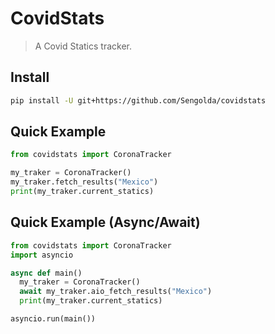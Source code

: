 # CovidStats
> A Covid Statics tracker.

## Install
```sh
pip install -U git+https://github.com/Sengolda/covidstats
```

## Quick Example
```py
from covidstats import CoronaTracker

my_traker = CoronaTracker()
my_traker.fetch_results("Mexico")
print(my_traker.current_statics)
```

## Quick Example (Async/Await)
```py
from covidstats import CoronaTracker
import asyncio

async def main()
  my_traker = CoronaTracker()
  await my_traker.aio_fetch_results("Mexico")
  print(my_traker.current_statics)

asyncio.run(main())
```

